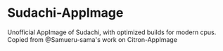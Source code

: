 # Sudachi-AppImage
Unofficial AppImage of Sudachi, with optimized builds for modern cpus. Copied from @Samueru-sama's work on Citron-AppImage
